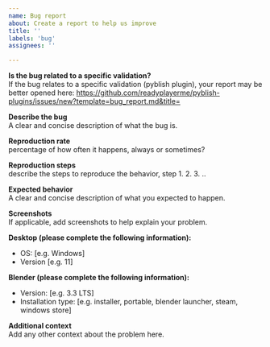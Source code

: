 ```yaml
---
name: Bug report
about: Create a report to help us improve
title: ''
labels: 'bug'
assignees: ''

---
```


**Is the bug related to a specific validation?**  
If the bug relates to a specific validation (pyblish plugin), your report may be better opened here: https://github.com/readyplayerme/pyblish-plugins/issues/new?template=bug_report.md&title=

**Describe the bug**  
A clear and concise description of what the bug is.

**Reproduction rate**  
percentage of how often it happens, always or sometimes?

**Reproduction steps**  
describe the steps to reproduce the behavior, step 1. 2. 3. ..

**Expected behavior**  
A clear and concise description of what you expected to happen.

**Screenshots**  
If applicable, add screenshots to help explain your problem.

**Desktop (please complete the following information):**

- OS: [e.g. Windows]
- Version [e.g. 11]

**Blender (please complete the following information):**

- Version: [e.g. 3.3 LTS]
- Installation type: [e.g. installer, portable, blender launcher, steam, windows store]

**Additional context**  
Add any other context about the problem here.
